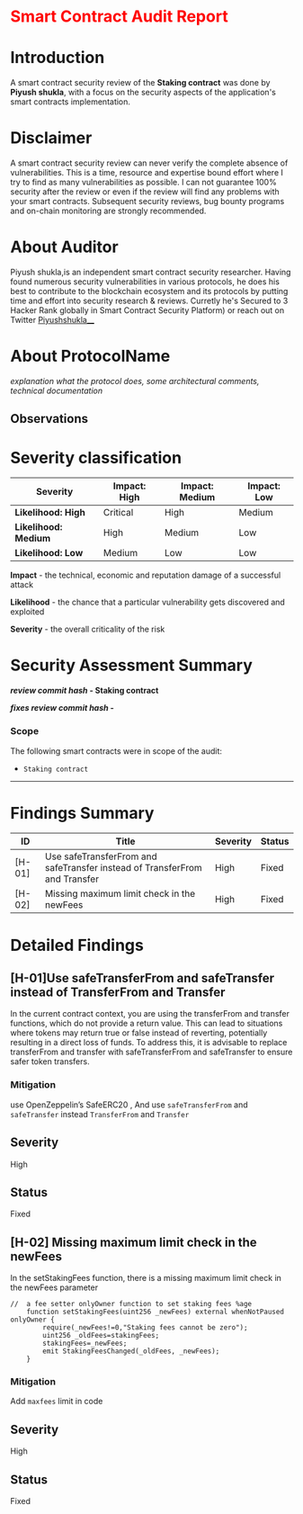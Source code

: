 
 # <span style="color:red">Smart Contract Audit Report </span>

# Introduction

A smart contract security review of the **Staking contract**  was done by **Piyush shukla**, with a focus on the security aspects of the application's smart contracts implementation.

# Disclaimer

A smart contract security review can never verify the complete absence of vulnerabilities. This is a time, resource and expertise bound effort where I try to find as many vulnerabilities as possible. I can not guarantee 100% security after the review or even if the review will find any problems with your smart contracts. Subsequent security reviews, bug bounty programs and on-chain monitoring are strongly recommended.

# About **Auditor**

Piyush shukla,is an independent smart contract security researcher. Having found numerous security vulnerabilities in various protocols, he does his best to contribute to the blockchain ecosystem and its protocols by putting time and effort into security research & reviews. Curretly he's Secured to 3 Hacker Rank globally in Smart Contract Security Platform) or reach out on Twitter [Piyushshukla__](https://www.linkedin.com/in/piyush-shukla-44b7a11b1/)

# About **ProtocolName**

_explanation what the protocol does, some architectural comments, technical documentation_

## Observations


# Severity classification

| Severity               | Impact: High | Impact: Medium | Impact: Low |
| ---------------------- | ------------ | -------------- | ----------- |
| **Likelihood: High**   | Critical     | High           | Medium      |
| **Likelihood: Medium** | High         | Medium         | Low         |
| **Likelihood: Low**    | Medium       | Low            | Low         |

**Impact** - the technical, economic and reputation damage of a successful attack

**Likelihood** - the chance that a particular vulnerability gets discovered and exploited

**Severity** - the overall criticality of the risk

# Security Assessment Summary

**_review commit hash_ - Staking contract**

**_fixes review commit hash_ - [](github.com)**

### Scope

The following smart contracts were in scope of the audit:

- `Staking contract`


---

# Findings Summary

| ID     | Title                      | Severity | Status |
| ------ | -----------------------    | -------- | ------ |
| [H-01] |Use safeTransferFrom and safeTransfer instead of TransferFrom and Transfer    | High      | Fixed  |
| [H-02] |Missing maximum limit check in the newFees   | High      | Fixed   |

# Detailed Findings


## [H-01]Use safeTransferFrom and safeTransfer instead of TransferFrom and Transfer

In the current contract context, you are using the transferFrom and transfer functions, which do not provide a return value. This can lead to situations where tokens may return true or false instead of reverting, potentially resulting in a direct loss of funds. To address this, it is advisable to replace transferFrom and transfer with safeTransferFrom and safeTransfer to ensure safer token transfers.

### Mitigation

use OpenZeppelin’s SafeERC20 , And use `safeTransferFrom` and `safeTransfer` instead `TransferFrom` and `Transfer`


## Severity
High

## Status
Fixed

## [H-02]  Missing maximum limit check in the newFees

In the setStakingFees function, there is a missing maximum limit check in the newFees parameter
```
//  a fee setter onlyOwner function to set staking fees %age
    function setStakingFees(uint256 _newFees) external whenNotPaused onlyOwner {
        require(_newFees!=0,"Staking fees cannot be zero");
        uint256 _oldFees=stakingFees;
        stakingFees=_newFees;
        emit StakingFeesChanged(_oldFees, _newFees);
    }

```
### Mitigation

Add `maxfees` limit in code


## Severity
High

## Status
Fixed

